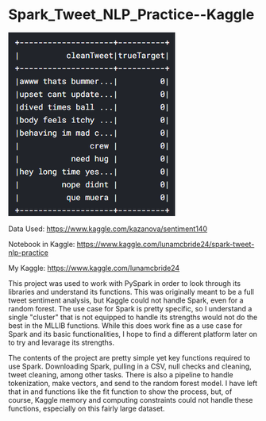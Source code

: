 # Spark_Tweet_NLP_Practice--Kaggle

![SparkData](https://github.com/Luna-McBride/Kaggle_Personal_Projects/blob/master/Spark/Spark_Tweet_NLP_Practice/SparkData.png)

Data Used: https://www.kaggle.com/kazanova/sentiment140

Notebook in Kaggle: https://www.kaggle.com/lunamcbride24/spark-tweet-nlp-practice

My Kaggle: https://www.kaggle.com/lunamcbride24

This project was used to work with PySpark in order to look through its libraries and understand its functions. This was originally meant to be a full tweet sentiment analysis, but Kaggle could not handle Spark, even for a random forest. The use case for Spark is pretty specific, so I understand a single "cluster" that is not equipped to handle its strengths would not do the best in the MLLIB functions. While this does work fine as a use case for Spark and its basic functionalities, I hope to find a different platform later on to try and levarage its strengths.

The contents of the project are pretty simple yet key functions required to use Spark. Downloading Spark, pulling in a CSV, null checks and cleaning, tweet cleaning, among other tasks. There is also a pipeline to handle tokenization, make vectors, and send to the random forest model. I have left that in and functions like the fit function to show the process, but, of course, Kaggle memory and computing constraints could not handle these functions, especially on this fairly large dataset. 
